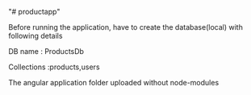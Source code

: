 "# productapp" 

Before running the application, have to create the database(local) with following details

DB name : ProductsDb

Collections :products,users


The angular application folder uploaded without node-modules 


